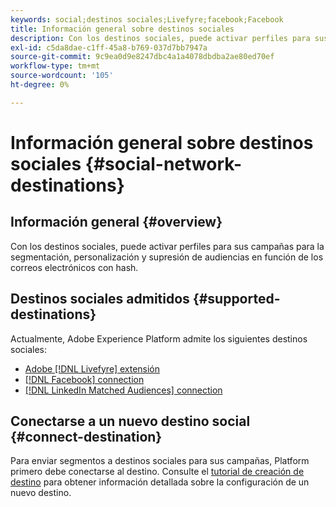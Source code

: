 ```yaml
---
keywords: social;destinos sociales;Livefyre;facebook;Facebook
title: Información general sobre destinos sociales
description: Con los destinos sociales, puede activar perfiles para sus campañas para la segmentación, personalización y supresión de audiencias en función de los correos electrónicos con hash.
exl-id: c5da8dae-c1ff-45a8-b769-037d7bb7947a
source-git-commit: 9c9ea0d9e8247dbc4a1a4078dbdba2ae80ed70ef
workflow-type: tm+mt
source-wordcount: '105'
ht-degree: 0%

---
```


# Información general sobre destinos sociales {#social-network-destinations}

## Información general {#overview}

Con los destinos sociales, puede activar perfiles para sus campañas para la segmentación, personalización y supresión de audiencias en función de los correos electrónicos con hash.

## Destinos sociales admitidos {#supported-destinations}

Actualmente, Adobe Experience Platform admite los siguientes destinos sociales:

* [Adobe [!DNL Livefyre] extensión](adobe-livefyre.md)
* [[!DNL Facebook] connection](facebook.md)
* [[!DNL LinkedIn Matched Audiences] connection](linkedin.md)

## Conectarse a un nuevo destino social {#connect-destination}

Para enviar segmentos a destinos sociales para sus campañas, Platform primero debe conectarse al destino. Consulte el [tutorial de creación de destino](../../ui/connect-destination.md) para obtener información detallada sobre la configuración de un nuevo destino.